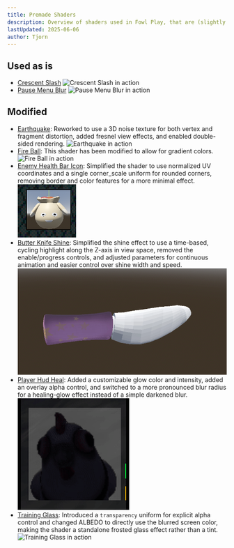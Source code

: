 ```yaml
---
title: Premade Shaders
description: Overview of shaders used in Fowl Play, that are (slightly modified and) used as is.
lastUpdated: 2025-06-06
author: Tjorn
---
```


## Used as is

- [Crescent Slash](https://godotshaders.com/shader/procedural-cyclic-slash/)
  ![Crescent Slash in action](../../../../../assets/fowl-play/effects-shaders/shaders/premade-shaders/cresent_slash_shader.gif)
- [Pause Menu Blur](https://godotshaders.com/shader/simple-blur-godot-4-1/)
  ![Pause Menu Blur in action](../../../../../assets/fowl-play/effects-shaders/shaders/premade-shaders/pause_menu_blur_shader.gif)

## Modified

- [Earthquake](https://godotshaders.com/shader/distortion-bubble/): Reworked to use a 3D noise texture for both vertex and fragment distortion, added fresnel view effects, and enabled double-sided rendering.
  ![Earthquake in action](../../../../../assets/fowl-play/effects-shaders/shaders/premade-shaders/earthquake_shader.gif)
- [Fire Ball](https://godotshaders.com/shader/energy-shield-with-impact-effect/): This shader has been modified to allow for gradient colors.
  ![Fire Ball in action](../../../../../assets/fowl-play/effects-shaders/shaders/premade-shaders/fire_ball_shader.gif)
- [Enemy Health Bar Icon](https://godotshaders.com/shader/corner-radius/): Simplified the shader to use normalized UV coordinates and a single corner_scale uniform for rounded corners, removing border and color features for a more minimal effect.
  ![Enemy Health Bar Icon in action](../../../../../assets/fowl-play/effects-shaders/shaders/premade-shaders/enemy_health_bar_icon_shader.png)
- [Butter Knife Shine](https://godotshaders.com/shader/3d-item-highlighter-with-angle-adjustment/): Simplified the shine effect to use a time-based, cycling highlight along the Z-axis in view space, removed the enable/progress controls, and adjusted parameters for continuous animation and easier control over shine width and speed.
  ![Butter Knife Shine in action](../../../../../assets/fowl-play/effects-shaders/shaders/premade-shaders/butter_knife_shine_shader.gif)
- [Player Hud Heal](https://godotshaders.com/shader/web-safe-darkened-gaussian-blur/): Added a customizable glow color and intensity, added an overlay alpha control, and switched to a more pronounced blur radius for a healing-glow effect instead of a simple darkened blur.
  ![Player Hud Heal in action](../../../../../assets/fowl-play/effects-shaders/shaders/premade-shaders/player_hud_heal_shader.gif)
- [Training Glass](https://godotshaders.com/shader/frosted-glass-3/): Introduced a `transparency` uniform for explicit alpha control and changed ALBEDO to directly use the blurred screen color, making the shader a standalone frosted glass effect rather than a tint.
  ![Training Glass in action](../../../../../assets/fowl-play/effects-shaders/shaders/premade-shaders/training_glass_shader.gif)
